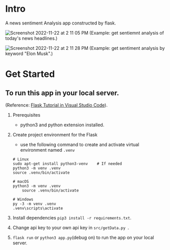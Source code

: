 # Intro 
A news sentiment Analysis app constructed by flask.

![Screenshot 2022-11-22 at 2 11 05 PM](https://user-images.githubusercontent.com/38517716/203431783-d9f79dba-9bd2-409a-92ba-b33a1971dc5f.png)
(Example: get sentiemnt analysis of today's news headlines.)

![Screenshot 2022-11-22 at 2 11 28 PM](https://user-images.githubusercontent.com/38517716/203431844-73c1c25e-26d8-49a9-b07c-20be1d3ae9cc.png)
(Example: get sentiment analysis by keyword "Elon Musk".)

# Get Started

## To run this app in your local server.
(Reference: [Flask Tutorial in Visual Studio Code](https://code.visualstudio.com/docs/python/tutorial-flask)).

1. Prerequisites

   - python3 and python extension installed.

2. Create project environment for the Flask
    - use the following command to create and activate virtual environment named `.venv`
    ```
    # Linux
    sudo apt-get install python3-venv    # If needed
    python3 -m venv .venv
    source .venv/bin/activate

    # macOS
    python3 -m venv .venv
        source .venv/bin/activate

    # Windows
    py -3 -m venv .venv
    .venv\scripts\activate
    ```
3. Install dependencies `pip3 install -r requirements.txt`.
4. Change api key to your own api key in `src/getData.py `.
5. `flask run` or `python3 app.py`(debug on) to run the app on your local server.
